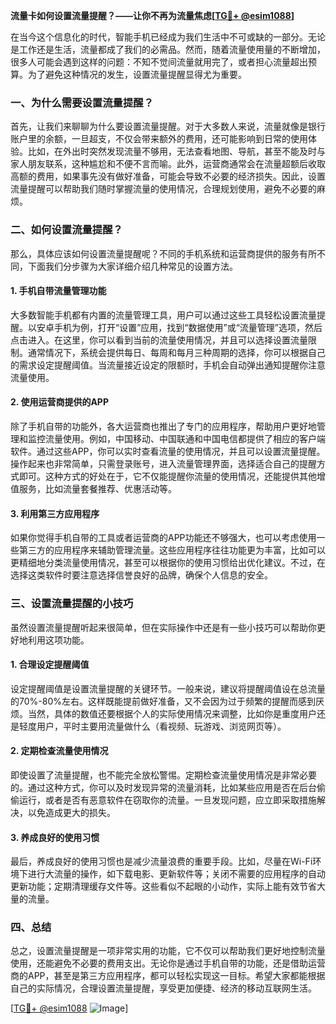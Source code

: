 **流量卡如何设置流量提醒？——让你不再为流量焦虑[[TG💪+ @esim1088](https://t.me/s/esim1088)]**

在当今这个信息化的时代，智能手机已经成为我们生活中不可或缺的一部分。无论是工作还是生活，流量都成了我们的必需品。然而，随着流量使用量的不断增加，很多人可能会遇到这样的问题：不知不觉间流量就用完了，或者担心流量超出预算。为了避免这种情况的发生，设置流量提醒显得尤为重要。

### 一、为什么需要设置流量提醒？

首先，让我们来聊聊为什么要设置流量提醒。对于大多数人来说，流量就像是银行账户里的余额，一旦超支，不仅会带来额外的费用，还可能影响到日常的使用体验。比如，在外出时突然发现流量不够用，无法查看地图、导航，甚至不能及时与家人朋友联系，这种尴尬和不便不言而喻。此外，运营商通常会在流量超额后收取高额的费用，如果事先没有做好准备，可能会导致不必要的经济损失。因此，设置流量提醒可以帮助我们随时掌握流量的使用情况，合理规划使用，避免不必要的麻烦。

### 二、如何设置流量提醒？

那么，具体应该如何设置流量提醒呢？不同的手机系统和运营商提供的服务有所不同，下面我们分步骤为大家详细介绍几种常见的设置方法。

#### 1. 手机自带流量管理功能

大多数智能手机都有内置的流量管理工具，用户可以通过这些工具轻松设置流量提醒。以安卓手机为例，打开“设置”应用，找到“数据使用”或“流量管理”选项，然后点击进入。在这里，你可以看到当前的流量使用情况，并且可以选择设置流量限制。通常情况下，系统会提供每日、每周和每月三种周期的选择，你可以根据自己的需求设定提醒阈值。当流量接近设定的限额时，手机会自动弹出通知提醒你注意流量使用。

#### 2. 使用运营商提供的APP

除了手机自带的功能外，各大运营商也推出了专门的应用程序，帮助用户更好地管理和监控流量使用。例如，中国移动、中国联通和中国电信都提供了相应的客户端软件。通过这些APP，你可以实时查看流量的使用情况，并且可以设置流量提醒。操作起来也非常简单，只需登录账号，进入流量管理界面，选择适合自己的提醒方式即可。这种方式的好处在于，它不仅能提醒你流量的使用情况，还能提供其他增值服务，比如流量套餐推荐、优惠活动等。

#### 3. 利用第三方应用程序

如果你觉得手机自带的工具或者运营商的APP功能还不够强大，也可以考虑使用一些第三方的应用程序来辅助管理流量。这些应用程序往往功能更为丰富，比如可以更精细地分类流量使用情况，甚至可以根据你的使用习惯给出优化建议。不过，在选择这类软件时要注意选择信誉良好的品牌，确保个人信息的安全。

### 三、设置流量提醒的小技巧

虽然设置流量提醒听起来很简单，但在实际操作中还是有一些小技巧可以帮助你更好地利用这项功能。

#### 1. 合理设定提醒阈值

设定提醒阈值是设置流量提醒的关键环节。一般来说，建议将提醒阈值设在总流量的70%-80%左右。这样既能提前做好准备，又不会因为过于频繁的提醒而感到厌烦。当然，具体的数值还要根据个人的实际使用情况来调整，比如你是重度用户还是轻度用户，平时主要用流量做什么（看视频、玩游戏、浏览网页等）。

#### 2. 定期检查流量使用情况

即使设置了流量提醒，也不能完全放松警惕。定期检查流量使用情况是非常必要的。通过这种方式，你可以及时发现异常的流量消耗，比如某些应用是否在后台偷偷运行，或者是否有恶意软件在窃取你的流量。一旦发现问题，应立即采取措施解决，以免造成更大的损失。

#### 3. 养成良好的使用习惯

最后，养成良好的使用习惯也是减少流量浪费的重要手段。比如，尽量在Wi-Fi环境下进行大流量的操作，如下载电影、更新软件等；关闭不需要的应用程序的自动更新功能；定期清理缓存文件等。这些看似不起眼的小动作，实际上能有效节省大量的流量。

### 四、总结

总之，设置流量提醒是一项非常实用的功能，它不仅可以帮助我们更好地控制流量使用，还能避免不必要的费用支出。无论你是通过手机自带的功能，还是借助运营商的APP，甚至是第三方应用程序，都可以轻松实现这一目标。希望大家都能根据自己的实际情况，合理设置流量提醒，享受更加便捷、经济的移动互联网生活。

[[TG💪+ @esim1088](https://t.me/s/esim1088) ![Image](https://i.postimg.cc/4NQfJmqS/Snipaste-2025-05-13-00-14-12.png)]